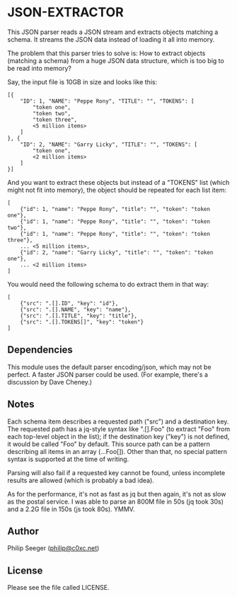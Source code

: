 JSON-EXTRACTOR
==============

This JSON parser reads a JSON stream and extracts objects matching a schema.
It streams the JSON data instead of loading it all into memory.

The problem that this parser tries to solve is:
How to extract objects (matching a schema) from a huge JSON data structure,
which is too big to be read into memory?

Say, the input file is 10GB in size and looks like this:

    [{
        "ID": 1, "NAME": "Peppe Rony", "TITLE": "", "TOKENS": [
            "token one",
            "token two",
            "token three",
            <5 million items>
        ]
    }, {
        "ID": 2, "NAME": "Garry Licky", "TITLE": "", "TOKENS": [
            "token one",
            <2 million items>
        ]
    }]

And you want to extract these objects but instead of a "TOKENS" list
(which might not fit into memory),
the object should be repeated for each list item:

    [
        {"id": 1, "name": "Peppe Rony", "title": "", "token": "token one"},
        {"id": 1, "name": "Peppe Rony", "title": "", "token": "token two"},
        {"id": 1, "name": "Peppe Rony", "title": "", "token": "token three"},
        ... <5 million items>,
        {"id": 2, "name": "Garry Licky", "title": "", "token": "token one"},
        ... <2 million items>
    ]

You would need the following schema to do extract them in that way:

    [
        {"src": ".[].ID", "key": "id"},
        {"src": ".[].NAME", "key": "name"},
        {"src": ".[].TITLE", "key": "title"},
        {"src": ".[].TOKENS[]", "key": "token"}
    ]



Dependencies
------------

This module uses the default parser encoding/json, which may not be perfect.
A faster JSON parser could be used.
(For example, there's a discussion by Dave Cheney.)



Notes
-----

Each schema item describes a requested path ("src") and a destination key.
The requested path has a jq-style syntax like ".[].Foo" (to extract "Foo"
from each top-level object in the list); if the destination key ("key")
is not defined, it would be called "Foo" by default.
This source path can be a pattern describing all items in an array (...Foo[]).
Other than that, no special pattern syntax is supported at the time of writing.

Parsing will also fail if a requested key cannot be found,
unless incomplete results are allowed (which is probably a bad idea).

As for the performance, it's not as fast as jq but then again,
it's not as slow as the postal service.
I was able to parse an 800M file in 50s (jq took 30s)
and a 2.2G file in 150s (js took 80s). YMMV.



Author
------

Philip Seeger (philip@c0xc.net)



License
-------

Please see the file called LICENSE.



